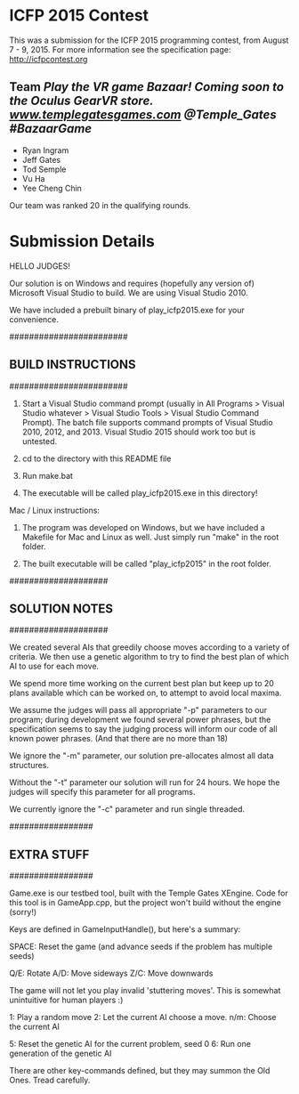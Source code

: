 # ICFP 2015 Contest

This was a submission for the ICFP 2015 programming contest, from August 7 - 9, 2015. For more information see the specification page: http://icfpcontest.org

## Team *Play the VR game Bazaar! Coming soon to the Oculus GearVR store. www.templegatesgames.com @Temple_Gates #BazaarGame*

* Ryan Ingram
* Jeff Gates
* Tod Semple
* Vu Ha
* Yee Cheng Chin

Our team was ranked 20 in the qualifying rounds.

# Submission Details

HELLO JUDGES!

Our solution is on Windows and requires (hopefully any version of) Microsoft
Visual Studio to build.  We are using Visual Studio 2010.

We have included a prebuilt binary of play_icfp2015.exe for your convenience.

########################
## BUILD INSTRUCTIONS ##
########################

1) Start a Visual Studio command prompt (usually in All Programs > Visual
Studio whatever > Visual Studio Tools > Visual Studio Command Prompt). The
batch file supports command prompts of Visual Studio 2010, 2012, and 2013.
Visual Studio 2015 should work too but is untested.

2) cd to the directory with this README file

3) Run make.bat

4) The executable will be called play_icfp2015.exe in this directory!

Mac / Linux instructions:

1) The program was developed on Windows, but we have included a Makefile for Mac and Linux as well. Just simply run "make" in the root folder.

2) The built executable will be called "play_icfp2015" in the root folder.

####################
## SOLUTION NOTES ##
####################

We created several AIs that greedily choose moves according to a variety
of criteria.  We then use a genetic algorithm to try to find the best plan of
which AI to use for each move.

We spend more time working on the current best plan but keep up to 20
plans available which can be worked on, to attempt to avoid local maxima.

We assume the judges will pass all appropriate "-p" parameters to our
program; during development we found several power phrases, but the
specification seems to say the judging process will inform our code
of all known power phrases.  (And that there are no more than 18)

We ignore the "-m" parameter, our solution pre-allocates almost all
data structures.

Without the "-t" parameter our solution will run for 24 hours.  We hope
the judges will specify this parameter for all programs.

We currently ignore the "-c" parameter and run single threaded.

#################
## EXTRA STUFF ##
#################

Game.exe is our testbed tool, built with the Temple Gates XEngine.
Code for this tool is in GameApp.cpp, but the project won't build
without the engine (sorry!)

Keys are defined in GameInputHandle(), but here's a summary:

SPACE: Reset the game (and advance seeds if the problem has multiple seeds)

Q/E: Rotate
A/D: Move sideways
Z/C: Move downwards

The game will not let you play invalid 'stuttering moves'.  This is
somewhat unintuitive for human players :)

1: Play a random move
2: Let the current AI choose a move.
n/m: Choose the current AI

5: Reset the genetic AI for the current problem, seed 0
6: Run one generation of the genetic AI

There are other key-commands defined, but they may summon the Old Ones.
Tread carefully.
